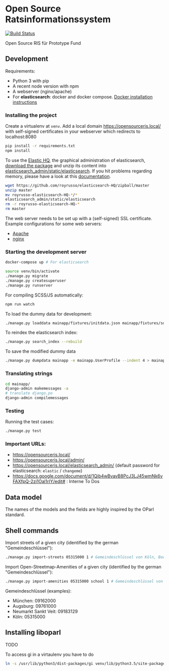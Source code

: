 # Open Source Ratsinformationssystem

[![Build Status](https://travis-ci.org/CatoTH/opensourceris.svg)](https://travis-ci.org/CatoTH/opensourceris)

Open Source RIS für Prototype Fund

## Development

Requirements: 
 - Python 3 with pip
 - A recent node version with npm
 - A webserver (nginx/apache)
 - For **elasticsearch**: docker and docker compose.
 [Docker installation instructions](https://docs.docker.com/engine/installation/)

### Installing the project

Create a virtualenv at `venv`. Add a local domain https://opensourceris.local/ with self-signed certificates in your
webserver which redirects to localhost:8080

```bash
pip install -r requirements.txt
npm install
```

To use the [Elastic HQ](http://www.elastichq.org/), the graphical administration of elasticsearch, [download the
package](https://github.com/royrusso/elasticsearch-HQ/zipball/master) and unzip its content into
[elasticsearch_admin/static/elasticsearch](elasticsearch_admin/static/elasticsearch). If you hit problems regarding
memory, please have a look at this
[documentation](https://www.elastic.co/guide/en/elasticsearch/reference/current/docker.html#docker-cli-run-prod-mode).

```bash
wget https://github.com/royrusso/elasticsearch-HQ/zipball/master
unzip master
mv royrusso-elasticsearch-HQ-*/*
elasticsearch_admin/static/elasticsearch
rm -r royrusso-elasticsearch-HQ-*
rm master
```

The web server needs to be set up with a (self-signed) SSL certificate. Example configurations for some web servers:
 - [Apache](etc/apache.conf)
 - [nginx](etc/nginx.conf)


### Starting the development server

```bash
docker-compose up # For elasticsearch
```

```bash
source venv/bin/activate
./manage.py migrate
./manage.py createsuperuser
./manage.py runserver
```

For compiling SCSS/JS automatically:

```bash
npm run watch
```

To load the dummy data for development:

```bash
./manage.py loaddata mainapp/fixtures/initdata.json mainapp/fixtures/socialapps.json
```

To reindex the elasticsearch index:

```bash
./manage.py search_index --rebuild
```

To save the modified dummy data

```bash
./manage.py dumpdata mainapp -e mainapp.UserProfile --indent 4 > mainapp/fixtures/initdata.json
```

### Translating strings

```bash
cd mainapp/
django-admin makemessages -a
# translate django.po
django-admin compilemessages
```

### Testing

Running the test cases:
```bash
./manage.py test
```

### Important URLs:

- https://opensourceris.local/
- https://opensourceris.local/admin/
- https://opensourceris.local/elasticsearch_admin/ (default password for elasticsearch: ``elastic`` / ``changeme``)
- https://docs.google.com/document/d/1Qib4wBvavB8PcJ3LJ45wmNk6vFAXfpQ-2zi1Oal1rIY/edit# : Interne To Dos

## Data model

The names of the models and the fields are highly inspired by the OParl standard.


## Shell commands

Import streets of a given city (identified by the german "Gemeindeschlüssel"):

```bash
./manage.py import-streets 05315000 1 # Gemeindeschlüssel von Köln, Body-ID 1
```

Import Open-Streetmap-Amenities of a given city (identified by the german "Gemeindeschlüssel"):

```bash
./manage.py import-amenities 05315000 school 1 # Gemeindeschlüssel von Köln, Amenity, Body-ID 1
```

Gemeindeschlüssel (examples):
- München: 09162000
- Augsburg: 09761000
- Neumarkt Sankt Veit: 09183129
- Köln: 05315000

## Installing liboparl

TODO

To access gi in a virtaulenv you have to do 

```bash 
ln -s /usr/lib/python3/dist-packages/gi venv/lib/python3.5/site-packages/
```